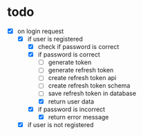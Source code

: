 # todo

-   [x] on login request
    -   [x] if user is registered
        -   [x] check if password is correct
        -   [x] if password is correct
            -   [ ] generate token
            -   [ ] generate refresh token
            -   [ ] create refresh token api
            -   [ ] create refresh token schema
            -   [ ] save refresh token in database
            -   [x] return user data
        -   [x] if password is incorrect
            -   [x] return error message
    -   [x] if user is not registered
